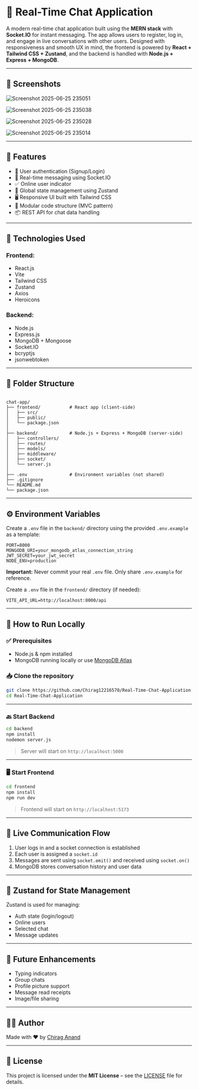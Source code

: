 # 💬 Real-Time Chat Application

A modern real-time chat application built using the **MERN stack** with **Socket.IO** for instant messaging. The app allows users to register, log in, and engage in live conversations with other users. Designed with responsiveness and smooth UX in mind, the frontend is powered by **React + Tailwind CSS + Zustand**, and the backend is handled with **Node.js + Express + MongoDB**.

---

## 📸 Screenshots
![Screenshot 2025-06-25 235051](https://github.com/user-attachments/assets/3f4fb6d7-a0b3-497c-b169-c576af557e7b)

![Screenshot 2025-06-25 235038](https://github.com/user-attachments/assets/6911c910-b6e8-4c9e-9e07-f2800f2a5cf7)

![Screenshot 2025-06-25 235028](https://github.com/user-attachments/assets/5dfc2b93-6635-47a7-9efc-c4f75f79049e)

![Screenshot 2025-06-25 235014](https://github.com/user-attachments/assets/896a7148-90a2-427e-b858-edeca86ab038)



---

## 🌟 Features

- 🔐 User authentication (Signup/Login)
- 💬 Real-time messaging using Socket.IO
- ✅ Online user indicator
- 🧠 Global state management using Zustand
- 🖥️ Responsive UI built with Tailwind CSS
- 🧾 Modular code structure (MVC pattern)
- 📦 REST API for chat data handling

---

## 🚀 Technologies Used

### Frontend:

- React.js
- Vite
- Tailwind CSS
- Zustand
- Axios
- Heroicons

### Backend:

- Node.js
- Express.js
- MongoDB + Mongoose
- Socket.IO
- bcryptjs
- jsonwebtoken

---

## 📁 Folder Structure

````

chat-app/
├── frontend/           # React app (client-side)
│   ├── src/
│   ├── public/
│   └── package.json
│
├── backend/            # Node.js + Express + MongoDB (server-side)
│   ├── controllers/
│   ├── routes/
│   ├── models/
│   ├── middleware/
│   ├── socket/
│   └── server.js
│
├── .env                # Environment variables (not shared)
├── .gitignore
└── README.md
└── package.json

````

---


## ⚙️ Environment Variables

Create a `.env` file in the `backend/` directory using the provided `.env.example` as a template:

```env
PORT=8000
MONGODB_URI=your_mongodb_atlas_connection_string
JWT_SECRET=your_jwt_secret
NODE_ENV=production
```

**Important:** Never commit your real `.env` file. Only share `.env.example` for reference.

Create a `.env` file in the `frontend/` directory (if needed):

```env
VITE_API_URL=http://localhost:8000/api
```

---

## 🔧 How to Run Locally

### ✅ Prerequisites

* Node.js & npm installed
* MongoDB running locally or use [MongoDB Atlas](https://www.mongodb.com/cloud/atlas)

### 📥 Clone the repository

```bash
git clone https://github.com/Chirag12216570/Real-Time-Chat-Application.git
cd Real-Time-Chat-Application
```

---

### 🔙 Start Backend

```bash
cd backend
npm install
nodemon server.js
```

> Server will start on `http://localhost:5000`

---

### 🖥️ Start Frontend

```bash
cd frontend
npm install
npm run dev
```

> Frontend will start on `http://localhost:5173`

---

## 🔁 Live Communication Flow

1. User logs in and a socket connection is established
2. Each user is assigned a `socket.id`
3. Messages are sent using `socket.emit()` and received using `socket.on()`
4. MongoDB stores conversation history and user data

---

## 🧠 Zustand for State Management

Zustand is used for managing:

* Auth state (login/logout)
* Online users
* Selected chat
* Message updates

---

## 📌 Future Enhancements

* Typing indicators
* Group chats
* Profile picture support
* Message read receipts
* Image/file sharing

---

## 🧑‍💻 Author

Made with ❤️ by [Chirag Anand](https://github.com/Chirag12216570)

---

## 📄 License

This project is licensed under the **MIT License** – see the [LICENSE](LICENSE) file for details.
